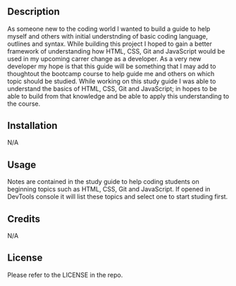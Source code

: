 # <SMU Coding Bootcamp Study Guide>

## Description

As someone new to the coding world I wanted to build a guide to help myself and others with initial understnding of basic coding language, outlines and syntax. While building this project I hoped to gain a better framework of understanding how HTML, CSS, Git and JavaScript would be used in my upcoming carrer change as a developer. As a very new developer my hope is that this guide will be something that I may add to thoughtout the bootcamp course to help guide me and others on which topic should be studied. While working on this study guide I was able to understand the basics of HTML, CSS, Git and JavaScript; in hopes to be able to build from that knowledge and be able to apply this understanding to the course.



## Installation

N/A

## Usage

Notes are contained in the study guide to help coding students on beginning topics such as HTML, CSS, Git and JavaScript. If opened in DevTools console it will list these topics and select one to start studing first.



## Credits

N/A

## License

Please refer to the LICENSE in the repo.